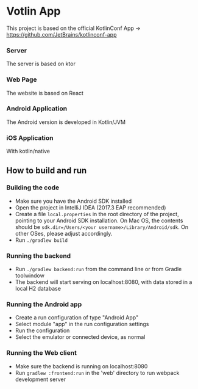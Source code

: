 # Votlin App

This project is based on the official KotlinConf App -> https://github.com/JetBrains/kotlinconf-app

### Server

The server is based on ktor

### Web Page

The website is based on React

### Android Application

The Android version is developed in Kotlin/JVM

### iOS Application

With kotlin/native

## How to build and run

### Building the code

 * Make sure you have the Android SDK installed
 * Open the project in IntelliJ IDEA (2017.3 EAP recommended)
 * Create a file `local.properties` in the root directory of the project, pointing to your Android SDK installation. On Mac OS,
the contents should be `sdk.dir=/Users/<your username>/Library/Android/sdk`. On other OSes, please adjust accordingly.
 * Run `./gradlew build`

### Running the backend
 
 * Run `./gradlew backend:run` from the command line or from Gradle toolwindow
 * The backend will start serving on localhost:8080, with data stored in a local H2 database


### Running the Android app

 * Create a run configuration of type "Android App"
 * Select module "app" in the run configuration settings
 * Run the configuration
 * Select the emulator or connected device, as normal

### Running the Web client

 * Make sure the backend is running on localhost:8080
 * Run `gradlew :frontend:run` in the 'web' directory to run webpack development server
